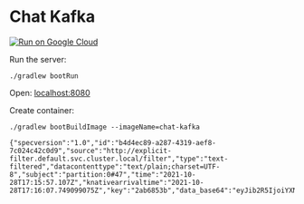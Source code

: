 # Chat Kafka

[![Run on Google Cloud](https://deploy.cloud.run/button.png)](https://deploy.cloud.run)

Run the server:
```
./gradlew bootRun
```

Open:
[localhost:8080](http://localhost:8080)

Create container:
```
./gradlew bootBuildImage --imageName=chat-kafka
```

```
{"specversion":"1.0","id":"b4d4ec89-a287-4319-aef8-7c024c42c0d9","source":"http://explicit-filter.default.svc.cluster.local/filter","type":"text-filtered","datacontenttype":"text/plain;charset=UTF-8","subject":"partition:0#47","time":"2021-10-28T17:15:57.107Z","knativearrivaltime":"2021-10-28T17:16:07.749099075Z","key":"2ab6853b","data_base64":"eyJib2R5IjoiYXNkZiBmb28ifQ=="}
```